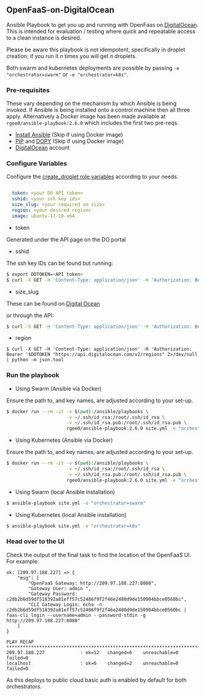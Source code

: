 ## OpenFaaS-on-DigitalOcean

Ansible Playbook to get you up and running with OpenFaas on [DigitalOcean](https://m.do.co/c/2962aa9e56a1).  This is intended for evaluation / testing where quick and repeatable access to a clean instance is desired.

Please be aware this playbook is not idempotent, specifically in droplet creation; if you run it _n_ times you will get _n_ droplets.

Both swarm and kubernetes deployments are possible by passing `-e "orchestrator=swarm"` or `-e "orchestrator=k8s"`. 

### Pre-requisites

These vary depending on the mechanism by which Ansible is being invoked.  If Ansible is being installed onto a control machine then all three apply.  Alternatively a Docker image has been made available at `rgee0/ansible-playbook:2.6.0` which includes the first two pre-reqs.

* [Install Ansible](http://docs.ansible.com/ansible/latest/installation_guide/intro_installation.html) (Skip if using Docker image)
* [PIP](https://pip.pypa.io/en/stable/installing/) and [DOPY](https://pypi.org/project/dopy) (Skip if using Docker image)
* [DigitalOcean](https://m.do.co/c/2962aa9e56a1) account

### Configure Variables

Configure the [create_droplet role variables](create_droplet/vars/main.yml) according to your needs.

```yml

  token: <your DO API token>
  sshid: <your ssh key ids>
  size_slug: <your required vm size>
  region: <your desired region>
  image: ubuntu-17-10-x64

```

* token

Generated under the API page on the DO portal

* sshid

The ssh key IDs can be found but running:
```sh
$ export DOTOKEN=<API token>
$ curl -X GET -H 'Content-Type: application/json' -H 'Authorization: Bearer '$DOTOKEN "https://api.digitalocean.com/v2/account/keys" 2>/dev/null | python -m json.tool
```

* size_slug

These can be found on [Digital Ocean](https://developers.digitalocean.com/documentation/changelog/api-v2/new-size-slugs-for-droplet-plan-changes/)

or through the API:
```sh
$ curl -X GET -H 'Content-Type: application/json' -H 'Authorization: Bearer '$DOTOKEN "https://api.digitalocean.com/v2/sizes" 2>/dev/null | python -m json.tool
```

* region

```
$ curl -X GET -H 'Content-Type: application/json' -H 'Authorization: Bearer '$DOTOKEN "https://api.digitalocean.com/v2/regions" 2>/dev/null | python -m json.tool
```

### Run the playbook

* Using Swarm (Ansible via Docker)

Ensure the path to, and key names, are adjusted according to your set-up.

```sh
$ docker run --rm -it -v $(pwd):/ansible/playbooks \
                      -v ~/.ssh/id_rsa:/root/.ssh/id_rsa \
                      -v ~/.ssh/id_rsa.pub:/root/.ssh/id_rsa.pub \
                      rgee0/ansible-playbook:2.6.0 site.yml -e "orchestrator=swarm"
```

* Using Kubernetes (Ansible via Docker)

Ensure the path to, and key names, are adjusted according to your set-up.

```sh
$ docker run --rm -it -v $(pwd):/ansible/playbooks \
                      -v ~/.ssh/id_rsa:/root/.ssh/id_rsa \
                      -v ~/.ssh/id_rsa.pub:/root/.ssh/id_rsa.pub \
                      rgee0/ansible-playbook:2.6.0 site.yml -e "orchestrator=k8s"
```

* Using Swarm (local Ansible installation)
```sh
$ ansible-playbook site.yml -e "orchestrator=swarm"
```

* Using Kubernetes (local Ansible installation)
```sh
$ ansible-playbook site.yml -e "orchestrator=k8s"
```

### Head over to the UI

Check the output of the final task to find the location of the OpenFaaS UI.  For example:
```
ok: [209.97.188.227] => {
    "msg": [
        "OpenFaaS Gateway: http://209.97.188.227:8080",
        "Gateway User: admin ",
        "Gateway Password: c2db2b6d59df518392a81eff57c52486f9f2f46e2480d9de150904bbce0560bc",
        "CLI Gateway Login: echo -n c2db2b6d59df518392a81eff57c52486f9f2f46e2480d9de150904bbce0560bc | faas-cli login --username=admin --password-stdin -g http://209.97.188.227:8080"
    ]
}

PLAY RECAP **************************************************************************************************************************
209.97.188.227             : ok=12   changed=6    unreachable=0    failed=0
localhost                  : ok=6    changed=2    unreachable=0    failed=0
```

As this deploys to public cloud basic auth is enabled by default for both orchestrators.
